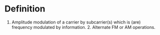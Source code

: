 # Definition

1.  Amplitude modulation of a carrier by subcarrier(s) which is (are)
    frequency modulated by information. 2. Alternate FM or AM
    operations.
